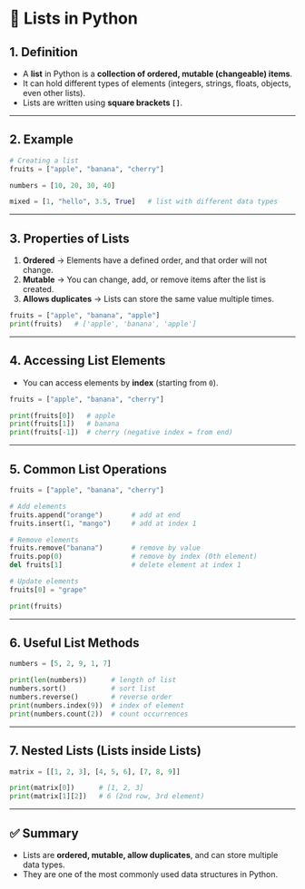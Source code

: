 # 📘 Lists in Python

## 1. Definition
- A **list** in Python is a **collection of ordered, mutable (changeable) items**.  
- It can hold different types of elements (integers, strings, floats, objects, even other lists).  
- Lists are written using **square brackets `[]`**.

---

## 2. Example
```python
# Creating a list
fruits = ["apple", "banana", "cherry"]

numbers = [10, 20, 30, 40]

mixed = [1, "hello", 3.5, True]   # list with different data types
```

---

## 3. Properties of Lists
1. **Ordered** → Elements have a defined order, and that order will not change.  
2. **Mutable** → You can change, add, or remove items after the list is created.  
3. **Allows duplicates** → Lists can store the same value multiple times.  

```python
fruits = ["apple", "banana", "apple"]
print(fruits)   # ['apple', 'banana', 'apple']
```

---

## 4. Accessing List Elements
- You can access elements by **index** (starting from `0`).

```python
fruits = ["apple", "banana", "cherry"]

print(fruits[0])   # apple
print(fruits[1])   # banana
print(fruits[-1])  # cherry (negative index = from end)
```

---

## 5. Common List Operations
```python
fruits = ["apple", "banana", "cherry"]

# Add elements
fruits.append("orange")       # add at end
fruits.insert(1, "mango")     # add at index 1

# Remove elements
fruits.remove("banana")       # remove by value
fruits.pop(0)                 # remove by index (0th element)
del fruits[1]                 # delete element at index 1

# Update elements
fruits[0] = "grape"

print(fruits)
```

---

## 6. Useful List Methods
```python
numbers = [5, 2, 9, 1, 7]

print(len(numbers))      # length of list
numbers.sort()           # sort list
numbers.reverse()        # reverse order
print(numbers.index(9))  # index of element
print(numbers.count(2))  # count occurrences
```

---

## 7. Nested Lists (Lists inside Lists)
```python
matrix = [[1, 2, 3], [4, 5, 6], [7, 8, 9]]

print(matrix[0])      # [1, 2, 3]
print(matrix[1][2])   # 6 (2nd row, 3rd element)
```

---

## ✅ Summary
- Lists are **ordered, mutable, allow duplicates**, and can store multiple data types.  
- They are one of the most commonly used data structures in Python.  

